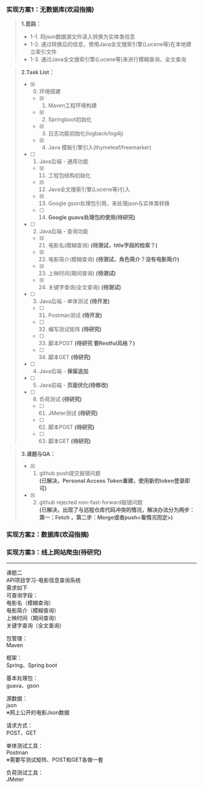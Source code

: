 ### 实现方案1：无数据库(欢迎指摘)
> **1.思路：** 
>    * 1-1. 将json数据源文件读入转换为实体类信息  
>    * 1-2. 通过转换后的信息，使用Java全文搜索引擎(Lucene等)在本地建立索引文件  
>    * 1-3. 通过Java全文搜索引擎(Lucene等)来进行模糊查询，全文查询  

> **2.Task List：**  
> - [x] 0. 环境搭建
>   - [x] 01. Maven工程环境构建
>   - [x] 02. Springboot初始化
>   - [x] 03. 日志功能初始化(logback/log4j)
>   - [x] 04. Java 模板引擎引入(thymeleaf/freemarker)
> - [ ] 1. Java后端 - 通用功能
>   - [x] 11. 工程包结构初始化
>   - [x] 12. Java全文搜索引擎(Lucene等)引入
>   - [x] 13. Google gson处理包引用，来处理json与实体类转换
>   - [ ] 14. **Google guava处理包的使用(待研究)**
> - [ ] 2. Java后端 - 查询功能
>   - [x] 21. 电影名(模糊查询) **(待测试，title字段的检索？)**
>   - [x] 22. 电影简介(模糊查询) **(待测试，角色简介？没有电影简介)**
>   - [x] 23. 上映时间(期间查询) **(待测试)**
>   - [x] 24. 关键字查询(全文查询) **(待测试)**
> - [ ] 3. Java后端 - 单体测试 **(待开发)**
>   - [ ] 31. Postman测试 **(待开发)**
>   - [ ] 32. 编写测试矩阵 **(待研究)**
>   - [ ] 33. 脚本POST **(待研究 要Restful风格？)**
>   - [ ] 34. 脚本GET **(待研究)**
> - [ ] 4. Java后端 - **保留追加**
> - [ ] 5. Java前端 - **页面优化(待修改)**
> - [ ] 6. 负荷测试 **(待研究)**
>   - [ ] 61. JMeter测试 **(待研究)**
>   - [ ] 62. 脚本POST **(待研究)**
>   - [ ] 63. 脚本GET **(待研究)**

> **3.课题与QA：** 
> - [x] 1. github push提交报错问题  
>    **(已解决，Personal Access Token重建，使用新的token登录即可)**
> - [x] 2. github rejected non-fast-forward报错问题  
>    **(已解决，出现了与远程仓库代码冲突的情况，解决办法分为两步：第一：Fetch ，第二步：Merge或者push<看情况而定>)**
### 实现方案2：数据库(欢迎指摘)

### 实现方案3：线上网站爬虫(待研究)
---
课题二  
API项目学习-电影信息查询系统  
需求如下  
可查询字段：  
电影名（模糊查询）  
电影简介（模糊查询）  
上映时间（期间查询）  
关键字查询（全文查询）  

包管理：  
Maven  

框架：  
Spring、Spring boot  

基本处理包：  
guava、gson  

源数据：  
json  
※网上公开的电影Json数据  

请求方式：  
POST、GET  

单体测试工具：  
Postman  
※需要写测试矩阵、POST和GET各做一套  

负荷测试工具：  
JMeter  
